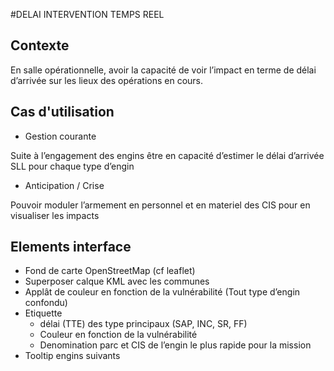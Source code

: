#DELAI INTERVENTION TEMPS REEL

## Contexte

En salle opérationnelle, avoir la capacité de voir l’impact en terme de délai 
d’arrivée sur les lieux des opérations en cours.


## Cas d'utilisation

- Gestion courante 
  
Suite à l’engagement des engins être en capacité d’estimer le délai d’arrivée SLL pour chaque type d’engin 

- Anticipation / Crise

Pouvoir moduler l’armement en personnel et en materiel des CIS pour en visualiser les impacts

## Elements interface
- Fond de carte OpenStreetMap (cf leaflet)
- Superposer calque KML avec les communes
- Applât de couleur en fonction de la vulnérabilité (Tout type d’engin confondu)
- Etiquette
  - délai (TTE) des type principaux (SAP, INC, SR, FF)
  - Couleur en fonction de la vulnérabilité
  - Denomination parc et CIS de l’engin le plus rapide pour la mission
- Tooltip engins suivants
